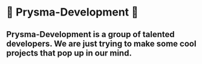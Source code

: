# 💎 Prysma-Development 💎
## Prysma-Development is a group of talented developers. We are just trying to make some cool projects that pop up in our mind. 
